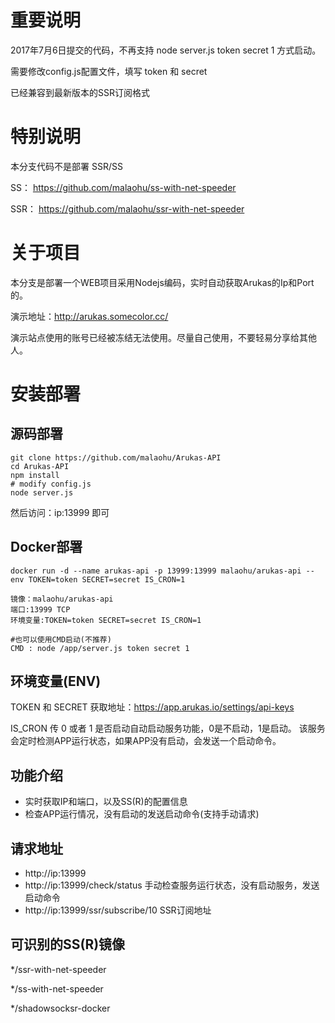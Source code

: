 # 重要说明

2017年7月6日提交的代码，不再支持 node server.js token secret 1 方式启动。

需要修改config.js配置文件，填写 token 和 secret

已经兼容到最新版本的SSR订阅格式


# 特别说明

本分支代码不是部署 SSR/SS 

SS： https://github.com/malaohu/ss-with-net-speeder

SSR： https://github.com/malaohu/ssr-with-net-speeder


# 关于项目
本分支是部署一个WEB项目采用Nodejs编码，实时自动获取Arukas的Ip和Port的。

演示地址：http://arukas.somecolor.cc/

演示站点使用的账号已经被冻结无法使用。尽量自己使用，不要轻易分享给其他人。


# 安装部署

## 源码部署
```
git clone https://github.com/malaohu/Arukas-API
cd Arukas-API
npm install
# modify config.js 
node server.js
```
然后访问：ip:13999 即可



## Docker部署
```
docker run -d --name arukas-api -p 13999:13999 malaohu/arukas-api --env TOKEN=token SECRET=secret IS_CRON=1
```


```
镜像：malaohu/arukas-api
端口:13999 TCP
环境变量:TOKEN=token SECRET=secret IS_CRON=1

#也可以使用CMD启动(不推荐)
CMD : node /app/server.js token secret 1
```

## 环境变量(ENV)
TOKEN 和  SECRET 获取地址：https://app.arukas.io/settings/api-keys


IS_CRON 传 0 或者 1
是否启动自动启动服务功能，0是不启动，1是启动。
该服务会定时检测APP运行状态，如果APP没有启动，会发送一个启动命令。


## 功能介绍
* 实时获取IP和端口，以及SS(R)的配置信息
* 检查APP运行情况，没有启动的发送启动命令(支持手动请求)

## 请求地址
* http://ip:13999
* http://ip:13999/check/status 手动检查服务运行状态，没有启动服务，发送启动命令
* http://ip:13999/ssr/subscribe/10 SSR订阅地址

## 可识别的SS(R)镜像

*/ssr-with-net-speeder

*/ss-with-net-speeder

*/shadowsocksr-docker
